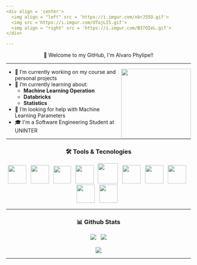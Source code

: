 ```yaml
---
<div align = 'center'>
  <img align = "left" src = 'https://i.imgur.com/xbrJ55O.gif'>
  <img src ='https://i.imgur.com/UTajLI5.gif'>
  <img align = "right" src = 'https://i.imgur.com/B37OIeL.gif'>
</div>

---
```

<div align = 'center'>
  <p>👋 Welcome to my GitHub, I'm Alvaro Phylipe!!</p>
</div>

---
<p>
  <img src = 'https://i.imgur.com/EyST2go.gif' width = '190' align = 'right' >
</p>


- 🔭 I’m currently working on my course and personal projects
- 🌱 I’m currently learning about:
   - **Machine Learning Operation**
   - **Databricks**
   - **Statistics**
- 🤔 I’m looking for help with Machine Learning Parameters
- 🎓 I'm a Software Engineering Student at UNINTER

---
<div align = 'center'>
  <h3>🛠 Tools & Tecnologies </h3>
  <img src="https://cdn.jsdelivr.net/gh/devicons/devicon/icons/python/python-original.svg" width = '50'> &nbsp
  <img src='https://cdn.jsdelivr.net/gh/devicons/devicon/icons/r/r-original.svg' width = '50'> &nbsp
  <img src="https://cdn.jsdelivr.net/gh/devicons/devicon/icons/vscode/vscode-original.svg" width = '48'> &nbsp
  <img src="https://cdn.jsdelivr.net/gh/devicons/devicon/icons/jupyter/jupyter-original-wordmark.svg" width = '50'> &nbsp
  <img src="https://cdn.jsdelivr.net/gh/devicons/devicon/icons/mysql/mysql-plain-wordmark.svg"  width = '55'> &nbsp
  <img src="https://cdn.jsdelivr.net/gh/devicons/devicon/icons/postgresql/postgresql-original.svg" width = '50'> &nbsp
  <img src="https://cdn.jsdelivr.net/gh/devicons/devicon/icons/anaconda/anaconda-original.svg" width = '50'> &nbsp
  <img src = 'https://cdn3.iconfinder.com/data/icons/logos-brands-3/24/logo_brand_brands_logos_excel-512.png' width = '50'> &nbsp
  <img src = 'https://cdn2.iconfinder.com/data/icons/mixd/512/3_tableau-512.png' width = '50'> &nbsp
  <img src="https://cdn.jsdelivr.net/gh/devicons/devicon/icons/linux/linux-original.svg" width='50'> &nbsp

</div>

---
<div align = 'center'>
  <h3>📊 Github Stats</h3>
  <img src="https://github-readme-stats.vercel.app/api?username=alvarophylipe&show_icons=true&theme=merko"> &nbsp
  <img src="https://github-readme-streak-stats.herokuapp.com?user=alvarophylipe&theme=merko&date_format=M%20j%5B%2C%20Y%5D">
  <br></br>
  <img src="https://github-readme-stats.vercel.app/api/top-langs/?username=alvarophylipe&layout=compact&theme=merko">
</div>

---


<!--
**alvarophylipe/alvarophylipe** is a ✨ _special_ ✨ repository because its `README.md` (this file) appears on your GitHub profile.

Here are some ideas to get you started:

- 🔭 I’m currently working on ...
- 🌱 I’m currently learning ...
- 👯 I’m looking to collaborate on ...
- 🤔 I’m looking for help with ...
- 💬 Ask me about ...
- 📫 How to reach me: ...
- 😄 Pronouns: ...
- ⚡ Fun fact: ...
-->
